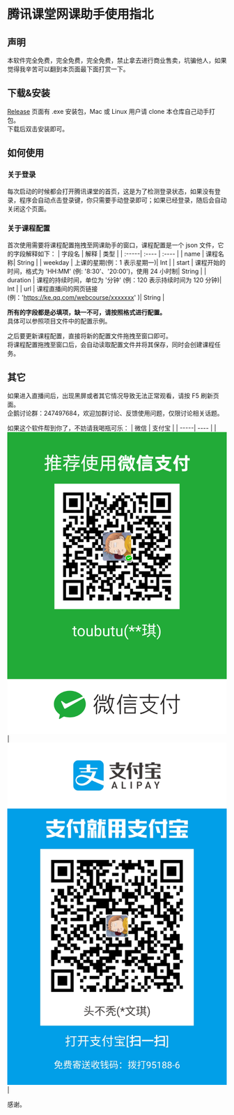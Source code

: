 # 腾讯课堂网课助手使用指北 

## 声明
本软件完全免费，完全免费，完全免费，禁止拿去进行商业售卖，坑骗他人，如果觉得我辛苦可以翻到本页面最下面打赏一下。

## 下载&安装
[Release](https://github.com/liuwenkiii/Tencent-Course-Helper/releases) 页面有 .exe 安装包，Mac 或 Linux 用户请 clone 本仓库自己动手打包。  
下载后双击安装即可。

## 如何使用

### 关于登录
每次启动的时候都会打开腾讯课堂的首页，这是为了检测登录状态，如果没有登录，程序会自动点击登录键，你只需要手动登录即可；如果已经登录，随后会自动关闭这个页面。

### 关于课程配置
首次使用需要将课程配置拖拽至网课助手的窗口，课程配置是一个 json 文件，它的字段解释如下：
| 字段名 | 解释 | 类型 |
| :-----| :---- | :---- |
| name | 课程名称| String |
| weekday | 上课的星期(例：1 表示星期一)| Int |
| start  | 课程开始的时间，格式为 'HH:MM' (例: '8:30'、'20:00')，使用 24 小时制| String |
| duration  | 课程的持续时间，单位为 '分钟' (例：120 表示持续时间为 120 分钟)| Int |
| url  | 课程直播间的网页链接 (例：'https://ke.qq.com/webcourse/xxxxxxx' )| String |
  
**所有的字段都是必填项，缺一不可，请按照格式进行配置。**  
具体可以参照项目文件中的配置示例。

之后要更新课程配置，直接将新的配置文件拖拽至窗口即可。  
将课程配置拖拽至窗口后，会自动读取配置文件并将其保存，同时会创建课程任务。


## 其它

如果进入直播间后，出现黑屏或者其它情况导致无法正常观看，请按 F5 刷新页面。  
企鹅讨论群：247497684，欢迎加群讨论、反馈使用问题，仅限讨论相关话题。

如果这个软件帮到你了，不妨请我喝瓶可乐：
| 微信 | 支付宝 |
| -----| ---- |
| ![wexin](./wechat.png) | ![alipay](./alipay.jpg) |

感谢。

